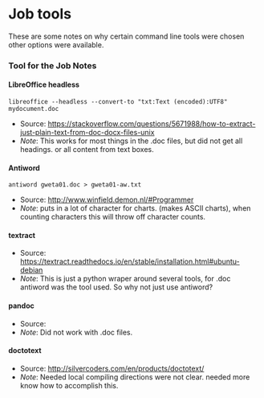 # Job tools
These are some notes on why certain command line tools were chosen other options were available.

### Tool for the Job Notes

#### LibreOffice headless

`libreoffice --headless --convert-to "txt:Text (encoded):UTF8" mydocument.doc`
* Source:
 https://stackoverflow.com/questions/5671988/how-to-extract-just-plain-text-from-doc-docx-files-unix
* _Note_:
This works for most things in the .doc files, but did not get all headings. or all content from text boxes.

#### Antiword
`antiword gweta01.doc > gweta01-aw.txt`
* Source:
 http://www.winfield.demon.nl/#Programmer
* _Note_:
 puts in a lot of character for charts. (makes ASCII charts), when counting characters this will throw off character counts.

#### textract
* Source: https://textract.readthedocs.io/en/stable/installation.html#ubuntu-debian
* _Note_:
 This is just a python wraper around several tools, for .doc antiword was the tool used. So why not just use antiword?

#### pandoc
* Source:
* _Note_:
Did not work with .doc files.

#### doctotext
* Source:  http://silvercoders.com/en/products/doctotext/
* _Note_:
Needed local compiling directions were not clear. needed more know how to accomplish this.
